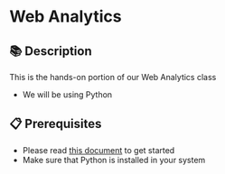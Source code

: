 # Web Analytics

## 📚 Description
This is the hands-on portion of our Web Analytics class
- We will be using Python



## 📋 Prerequisites 
- Please read [this document](https://docs.google.com/document/d/1jUiWn5Q7L2bPBx7yrEfOYs7Cy5U-pQGrA9VJSkVC5Bs/edit?usp=sharing) to get started
- Make sure that Python is installed in your system